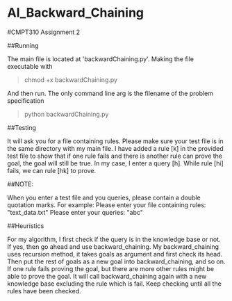# AI_Backward_Chaining
#CMPT310 Assignment 2

##Running

The main file is located at 'backwardChaining.py'.
Making the file executable with
> chmod +x backwardChaining.py


And then run. 
The only command line arg is the filename of the problem specification
> python backwardChaining.py

##Testing

It will ask you for a file containing rules. 
Please make sure your test file is in the same directory with my main file.
I have added a rule [k] in the provided test file to show that if one rule fails and there is another rule can prove the goal, 
the goal will still be true. 
In my case, I enter a query [h]. While rule [hi] fails, we can rule [hk] to prove.

##NOTE:

When you enter a test file and you queries, please contain a double quotation marks.
For example: 
Please enter your file containing rules: 
"text_data.txt" 
Please enter your queries: 
"abc"

##Heuristics

For my algorithm, I first check if the query is in the knowledge base or not.
If yes, then go ahead and use backward_chaining. 
My backward_chaining uses recursion method, it takes goals as argument and first check its head.
Then put the rest of goals as a new goal into backward_chaining, and so on. 
If one rule fails proving the goal, but there are more other rules might be able to prove the goal.
It will call backward_chaining again with a new knowledge base excluding the rule which is fail.
Keep checking until all the rules have been checked.
